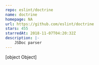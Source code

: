 ```yaml
---
repo: eslint/doctrine
name: doctrine
homepage: NA
url: https://github.com/eslint/doctrine
stars: 455
starredAt: 2018-11-07T04:20:32Z
description: |-
    JSDoc parser
---
```


[object Object]
